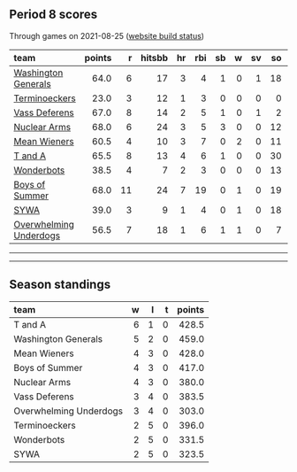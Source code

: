 

## Period 8 scores

Through games on 2021-08-25 ([website build status](https://github.com/brian-bot/pl-site/actions))


|team                                              | points|  r| hitsbb| hr| rbi| sb|  w| sv| so|   era|  whip|
|:-------------------------------------------------|------:|--:|------:|--:|---:|--:|--:|--:|--:|-----:|-----:|
|[Washington Generals](./washingtongenerals)       |   64.0|  6|     17|  3|   4|  1|  0|  1| 18| 1.125| 0.875|
|[Terminoeckers](./terminoeckers)                  |   23.0|  3|     12|  1|   3|  0|  0|  0|  0| 9.000| 2.000|
|[Vass Deferens](./vassdeferens)                   |   67.0|  8|     14|  2|   5|  1|  0|  1|  2| 0.000| 0.500|
|[Nuclear Arms](./nucleararms)                     |   68.0|  6|     24|  3|   5|  3|  0|  0| 12| 1.000| 0.667|
|[Mean Wieners](./meanwieners)                     |   60.5|  4|     10|  3|   7|  0|  2|  0| 11| 1.000| 0.778|
|[T and A](./tanda)                                |   65.5|  8|     13|  4|   6|  1|  0|  0| 30| 3.048| 1.161|
|[Wonderbots](./wonderbots)                        |   38.5|  4|      7|  2|   3|  0|  0|  0| 13| 4.610| 0.805|
|[Boys of Summer](./boysofsummer)                  |   68.0| 11|     24|  7|  19|  0|  1|  0| 19| 7.425| 1.725|
|[SYWA](./sywa)                                    |   39.0|  3|      9|  1|   4|  0|  1|  0| 18| 6.061| 1.286|
|[Overwhelming Underdogs](./overwhelmingunderdogs) |   56.5|  7|     18|  1|   6|  1|  1|  0|  7| 2.000| 1.556|

* * *
* * *

## Season standings


|team                   |  w|  l|  t| points|
|:----------------------|--:|--:|--:|------:|
|T and A                |  6|  1|  0|  428.5|
|Washington Generals    |  5|  2|  0|  459.0|
|Mean Wieners           |  4|  3|  0|  428.0|
|Boys of Summer         |  4|  3|  0|  417.0|
|Nuclear Arms           |  4|  3|  0|  380.0|
|Vass Deferens          |  3|  4|  0|  383.5|
|Overwhelming Underdogs |  3|  4|  0|  303.0|
|Terminoeckers          |  2|  5|  0|  396.0|
|Wonderbots             |  2|  5|  0|  331.5|
|SYWA                   |  2|  5|  0|  323.5|


